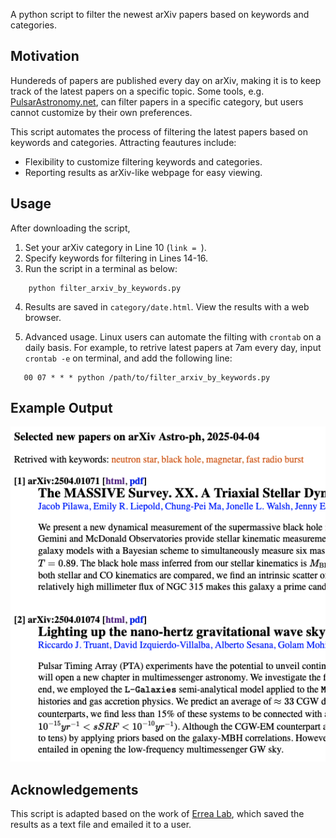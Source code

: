 
A python script to filter the newest arXiv papers based on keywords and categories. 

## Motivation
Hundereds of papers are published every day on arXiv, making it is to keep track of the latest papers on a specific topic. Some tools, e.g. [PulsarAstronomy.net](https://www.pulsarastronomy.net/pulsar/), can filter papers in a specific category, but users cannot customize by their own preferences. 

This script automates the process of filtering the latest papers based on keywords and categories. Attracting feautures include:
- Flexibility to customize filtering keywords and categories.
- Reporting results as arXiv-like webpage for easy viewing.

## Usage
After downloading the script,

1. Set your arXiv category in Line 10 (`link = `).
2. Specify keywords for filtering in Lines 14-16.
3. Run the script in a terminal as below:
```
    python filter_arxiv_by_keywords.py
```
4. Results are saved in `category/date.html`. View the results with a web browser.

5. Advanced usage. Linux users can automate the filting with `crontab` on a daily basis. For example, to retrive latest papers at 7am every day, input `crontab -e` on terminal, and add the following line:
```
   00 07 * * * python /path/to/filter_arxiv_by_keywords.py
```

## Example Output
![Effects of the script](https://github.com/pulsar-xliu/filter_arxiv_by_keywords/blob/main/example_output.png)

## Acknowledgements
This script is adapted based on the work of [Errea Lab](https://cfm.ehu.es/errealab/blog/python-script-to-filter-the-arxiv-and-get-an-email-daily/), which saved the results as a text file and emailed it to a user.
